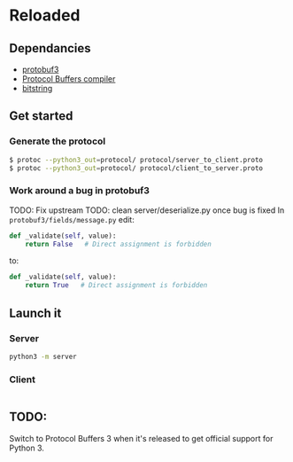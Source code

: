 # Reloaded

## Dependancies
* [protobuf3](http://pythonhosted.org/protobuf3/)
* [Protocol Buffers compiler](https://developers.google.com/protocol-buffers/docs/downloads)
* [bitstring](http://scott-griffiths.github.io/bitstring/)

## Get started
### Generate the protocol
```bash
$ protoc --python3_out=protocol/ protocol/server_to_client.proto
$ protoc --python3_out=protocol/ protocol/client_to_server.proto
```

### Work around a bug in protobuf3
TODO: Fix upstream
TODO: clean server/deserialize.py once bug is fixed
In `protobuf3/fields/message.py` edit:
```python
def _validate(self, value):
    return False   # Direct assignment is forbidden
```
to:
```python
def _validate(self, value):
    return True   # Direct assignment is forbidden
```

## Launch it
### Server
```bash
python3 -m server
```

### Client
```bash
```

## TODO:
Switch to Protocol Buffers 3 when it's released to get official support for Python 3.
